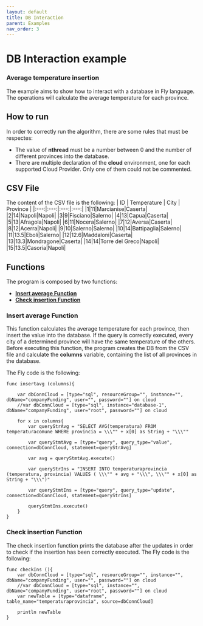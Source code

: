 ```yaml
---
layout: default
title: DB Interaction
parent: Examples
nav_order: 3
---
```

# DB Interaction example

### Average temperature insertion
The example aims to show how to interact with a database in Fly language. The operations will calculate the average temperature for each province.

## How to run
In order to correctly run the algorithm, there are some rules that must be respectes:
* The value of __nthread__ must be a number between 0 and the number of different provinces into the database.
* There are multiple declaration of the __cloud__ environment, one for each supported Cloud Provider. Only one of them could not be commented.

## CSV File
The content of the CSV file is the following:
| ID | Temperature | City | Province |
|:---:|:---:|:---:|:---:|
|1|11|Marcianise|Caserta|
|2|14|Napoli|Napoli|
|3|9|Fisciano|Salerno|
|4|13|Capua|Caserta|
|5|13|Afragola|Napoli|
|6|11|Nocera|Salerno|
|7|12|Aversa|Caserta|
|8|12|Acerra|Napoli|
|9|10|Salerno|Salerno|
|10|14|Battipaglia|Salerno|
|11|13.5|Eboli|Salerno|
|12|12.6|Maddaloni|Caserta|
|13|13.3|Mondragone|Caserta|
|14|14|Torre del Greco|Napoli|
|15|13.5|Casoria|Napoli|


## Functions

The program is composed by two functions:

* **[Insert average Function](#insert-average-function)**
* **[Check insertion Function](#check-insertion-function)**
  
### Insert average Function 

This function calculates the average temperature for each province, then insert the value into the database. If the query is correctly executed, every city of a determined province will have the same temperature of the others. Before executing this function, the program creates the DB from the CSV file and calculate the __columns__ variable, containing the list of all provinces in the database.

The Fly code is the following:

```
func insertavg (columns){

	var dbConnCloud = [type="sql", resourceGroup="", instance="", dbName="companyFunding", user="", password=""] on cloud
	//var dbConnCloud = [type="sql", instance="database-1", dbName="companyFunding", user="root", password=""] on cloud
	
	for x in columns{
		var queryStrAvg = "SELECT AVG(temperatura) FROM temperaturacomune WHERE provincia = \\\"" + x[0] as String + "\\\""
		
		var queryStmtAvg = [type="query", query_type="value", connection=dbConnCloud, statement=queryStrAvg]
	
		var avg = queryStmtAvg.execute()

		var queryStrIns = "INSERT INTO temperaturaprovincia (temperatura, provincia) VALUES ( \\\"" + avg + "\\\", \\\"" + x[0] as String + "\\\")"
		
		var queryStmtIns = [type="query", query_type="update", connection=dbConnCloud, statement=queryStrIns]
	
		queryStmtIns.execute()
	}
}
```

### Check insertion Function 

The check insertion function prints the database after the updates in order to check if the insertion has been correctly executed.
The Fly code is the following:

``` 
func checkIns (){  
	var dbConnCloud = [type="sql", resourceGroup="", instance="", dbName="companyFunding", user="", password=""] on cloud
	//var dbConnCloud = [type="sql", instance="", dbName="companyFunding", user="root", password=""] on cloud
	var newTable = [type="dataframe", table_name="temperaturaprovincia", source=dbConnCloud]
	
	println newTable
}
```

